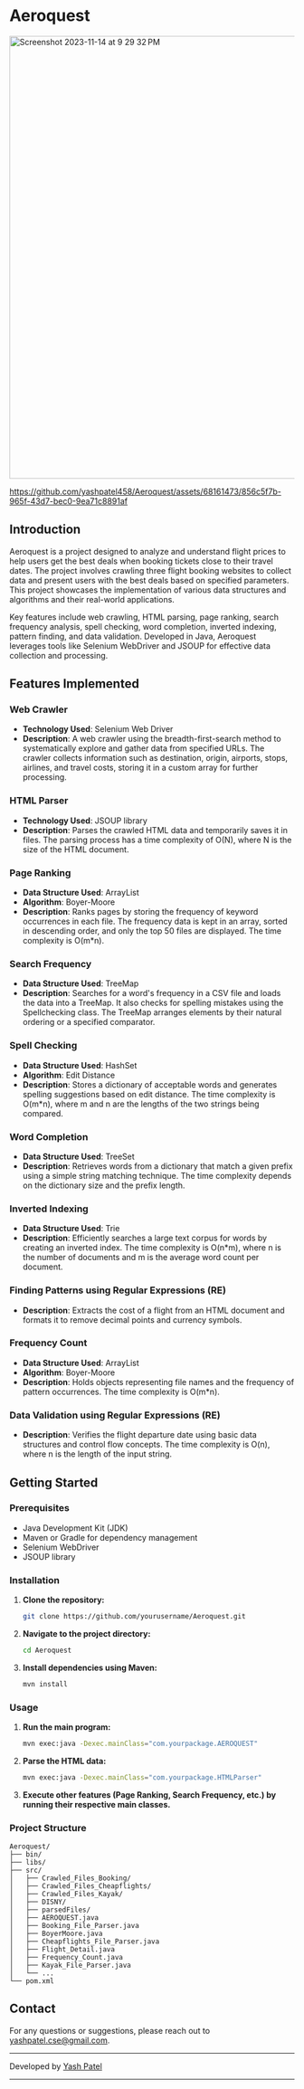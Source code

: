 # Aeroquest

<img width="783" alt="Screenshot 2023-11-14 at 9 29 32 PM" src="https://github.com/yashpatel458/Aeroquest/assets/68161473/b4add01d-e42b-4f4a-9e67-397f00e303df">



https://github.com/yashpatel458/Aeroquest/assets/68161473/856c5f7b-965f-43d7-bec0-9ea71c8891af




## Introduction

Aeroquest is a project designed to analyze and understand flight prices to help users get the best deals when booking tickets close to their travel dates. The project involves crawling three flight booking websites to collect data and present users with the best deals based on specified parameters. This project showcases the implementation of various data structures and algorithms and their real-world applications.

Key features include web crawling, HTML parsing, page ranking, search frequency analysis, spell checking, word completion, inverted indexing, pattern finding, and data validation. Developed in Java, Aeroquest leverages tools like Selenium WebDriver and JSOUP for effective data collection and processing.

## Features Implemented

### Web Crawler

- **Technology Used**: Selenium Web Driver
- **Description**: A web crawler using the breadth-first-search method to systematically explore and gather data from specified URLs. The crawler collects information such as destination, origin, airports, stops, airlines, and travel costs, storing it in a custom array for further processing.

### HTML Parser

- **Technology Used**: JSOUP library
- **Description**: Parses the crawled HTML data and temporarily saves it in files. The parsing process has a time complexity of O(N), where N is the size of the HTML document.

### Page Ranking

- **Data Structure Used**: ArrayList
- **Algorithm**: Boyer-Moore
- **Description**: Ranks pages by storing the frequency of keyword occurrences in each file. The frequency data is kept in an array, sorted in descending order, and only the top 50 files are displayed. The time complexity is O(m*n).

### Search Frequency

- **Data Structure Used**: TreeMap
- **Description**: Searches for a word's frequency in a CSV file and loads the data into a TreeMap. It also checks for spelling mistakes using the Spellchecking class. The TreeMap arranges elements by their natural ordering or a specified comparator.

### Spell Checking

- **Data Structure Used**: HashSet
- **Algorithm**: Edit Distance
- **Description**: Stores a dictionary of acceptable words and generates spelling suggestions based on edit distance. The time complexity is O(m*n), where m and n are the lengths of the two strings being compared.

### Word Completion

- **Data Structure Used**: TreeSet
- **Description**: Retrieves words from a dictionary that match a given prefix using a simple string matching technique. The time complexity depends on the dictionary size and the prefix length.

### Inverted Indexing

- **Data Structure Used**: Trie
- **Description**: Efficiently searches a large text corpus for words by creating an inverted index. The time complexity is O(n*m), where n is the number of documents and m is the average word count per document.

### Finding Patterns using Regular Expressions (RE)

- **Description**: Extracts the cost of a flight from an HTML document and formats it to remove decimal points and currency symbols.

### Frequency Count

- **Data Structure Used**: ArrayList
- **Algorithm**: Boyer-Moore
- **Description**: Holds objects representing file names and the frequency of pattern occurrences. The time complexity is O(m*n).

### Data Validation using Regular Expressions (RE)

- **Description**: Verifies the flight departure date using basic data structures and control flow concepts. The time complexity is O(n), where n is the length of the input string.

## Getting Started

### Prerequisites

- Java Development Kit (JDK)
- Maven or Gradle for dependency management
- Selenium WebDriver
- JSOUP library

### Installation

1. **Clone the repository:**
   ```bash
   git clone https://github.com/yourusername/Aeroquest.git
   ```
2. **Navigate to the project directory:**
   ```bash
   cd Aeroquest
   ```
3. **Install dependencies using Maven:**
   ```bash
   mvn install
   ```

### Usage

1. **Run the main program:**
   ```bash
   mvn exec:java -Dexec.mainClass="com.yourpackage.AEROQUEST"
   ```
2. **Parse the HTML data:**
   ```bash
   mvn exec:java -Dexec.mainClass="com.yourpackage.HTMLParser"
   ```
3. **Execute other features (Page Ranking, Search Frequency, etc.) by running their respective main classes.**

### Project Structure

```
Aeroquest/
├── bin/
├── libs/
├── src/
│   ├── Crawled_Files_Booking/
│   ├── Crawled_Files_Cheapflights/
│   ├── Crawled_Files_Kayak/
│   ├── DISNY/
│   ├── parsedFiles/
│   ├── AEROQUEST.java
│   ├── Booking_File_Parser.java
│   ├── BoyerMoore.java
│   ├── Cheapflights_File_Parser.java
│   ├── Flight_Detail.java
│   ├── Frequency_Count.java
│   ├── Kayak_File_Parser.java
│   └── ...
└── pom.xml
```


## Contact

For any questions or suggestions, please reach out to [yashpatel.cse@gmail.com](mailto:yashpatel.cse@gmail.com).

---

Developed by [Yash Patel](https://github.com/yashpatel458)

---

